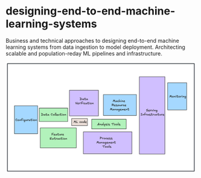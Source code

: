 # designing-end-to-end-machine-learning-systems
Business and technical approaches to designing end-to-end machine learning systems from data ingestion to model deployment. Architecting scalable and population-reday ML pipelines and infrastructure. 


![Alt text](images/technical-debt.png)